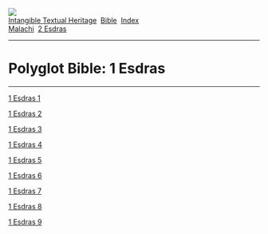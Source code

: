 [![](../../cdshop/ithlogo.png)](../../index)  
[Intangible Textual Heritage](../../index)  [Bible](../index) 
[Index](index)   
[Malachi](mal)  [2 Esdras](es2)

------------------------------------------------------------------------

# Polyglot Bible: 1 Esdras

------------------------------------------------------------------------

[1 Esdras 1](es1001)  

[1 Esdras 2](es1002)  

[1 Esdras 3](es1003)  

[1 Esdras 4](es1004)  

[1 Esdras 5](es1005)  

[1 Esdras 6](es1006)  

[1 Esdras 7](es1007)  

[1 Esdras 8](es1008)  

[1 Esdras 9](es1009)  
